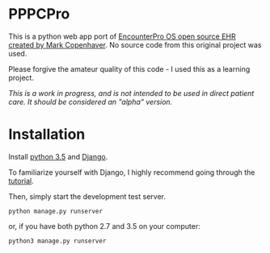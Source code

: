 # PPPCPro
This is a python web app port of [EncounterPro OS open source EHR created by Mark Copenhaver](http://encounterpro.org/).  No source code from this original project was used.

Please forgive the amateur quality of this code - I used this as a learning project.  

*This is a work in progress, and is not intended to be used in direct patient care. It should be considered an "alpha" version.*

# Installation

Install [python 3.5](https://www.python.org/downloads/) and [Django](https://www.djangoproject.com/download/). 

To familiarize yourself with Django, I highly recommend going through the [tutorial](https://docs.djangoproject.com/en/1.9/).

Then, simply start the development test server.
```
python manage.py runserver
```
or, if you have both python 2.7 and 3.5 on your computer:
```
python3 manage.py runserver
```

